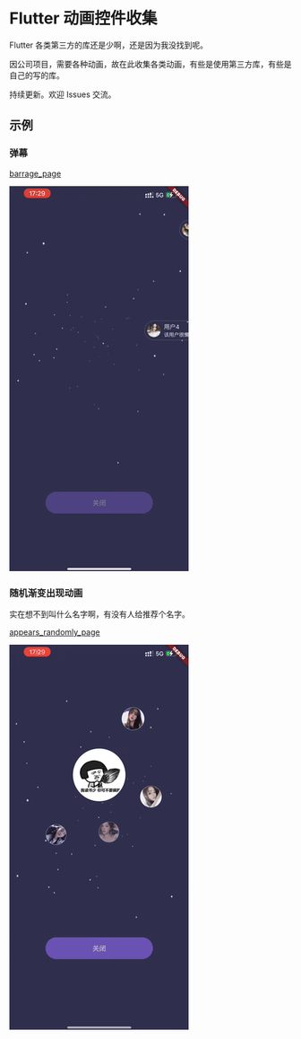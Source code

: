 # Flutter 动画控件收集

Flutter 各类第三方的库还是少啊，还是因为我没找到呢。

因公司项目，需要各种动画，故在此收集各类动画，有些是使用第三方库，有些是自己的写的库。

持续更新。欢迎 Issues 交流。

## 示例

### 弹幕

[barrage_page](https://github.com/Wing-Li/flutter_animation_collection/blob/master/lib/page/barrage/barrage_page.dart)

![](https://github.com/Wing-Li/flutter_animation_collection/blob/master/res/barrage.gif)


### 随机渐变出现动画

实在想不到叫什么名字啊，有没有人给推荐个名字。

[appears_randomly_page](https://github.com/Wing-Li/flutter_animation_collection/blob/master/lib/page/appears/appears_randomly_page.dart)

![](https://github.com/Wing-Li/flutter_animation_collection/blob/master/res/appears_randomly.gif)


